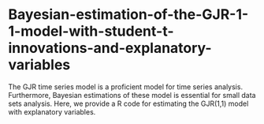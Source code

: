 # Bayesian-estimation-of-the-GJR-1-1-model-with-student-t-innovations-and-explanatory-variables
The GJR time series model is a proficient model for time series analysis. Furthermore, Bayesian estimations of these model is essential for small data sets analysis. Here, we provide a R code for estimating the GJR(1,1) model with explanatory variables.
